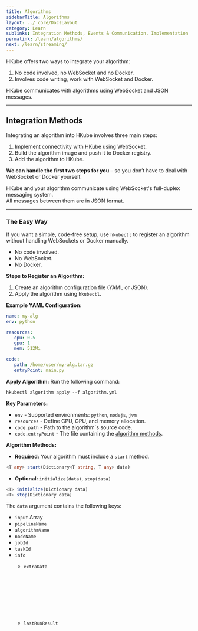 ```yaml
---
title: Algorithms
sidebarTitle: Algorithms
layout: ../_core/DocsLayout
category: Learn
sublinks: Integration Methods, Events & Communication, Implementation
permalink: /learn/algorithms/
next: /learn/streaming/
---
```


HKube offers two ways to integrate your algorithm:

1. No code involved, no WebSocket and no Docker.  
2. Involves code writing, work with WebSocket and Docker.

HKube communicates with algorithms using WebSocket and JSON messages.

---
## Integration Methods

Integrating an algorithm into HKube involves three main steps:  
1) Implement connectivity with HKube using WebSocket.  
2) Build the algorithm image and push it to Docker registry.  
3) Add the algorithm to HKube.

**We can handle the first two steps for you** – so you don’t have to deal with WebSocket or Docker yourself.

HKube and your algorithm communicate using WebSocket's full-duplex messaging system.  
All messages between them are in JSON format.

---
### The Easy Way
If you want a simple, code-free setup, use `hkubectl` to register an algorithm without handling WebSockets or Docker manually. 
- No code involved.  
- No WebSocket.  
- No Docker.  

**Steps to Register an Algorithm:**
1. Create an algorithm configuration file (YAML or JSON).
2. Apply the algorithm using `hkubectl`.

**Example YAML Configuration:**
```yaml
name: my-alg
env: python

resources:
   cpu: 0.5
   gpu: 1
   mem: 512Mi

code:
   path: /home/user/my-alg.tar.gz
   entryPoint: main.py
```

**Apply Algorithm:**
Run the following command:
```console
hkubectl algorithm apply --f algorithm.yml
```

**Key Parameters:**

* `env` - Supported environments: `python`, `nodejs`, `jvm`
* `resources` - Define CPU, GPU, and memory allocation.
* `code.path` - Path to the algorithm`s source code.
* `code.entryPoint` - The file containing the [algorithm methods](#algorithm-methods).

**Algorithm Methods:**

* **Required:** Your algorithm must include a `start` method.
```typescript
<T any> start(Dictionary<T string, T any> data)
```
* **Optional:** `initialize(data)`, `stop(data)`
```typescript
<T> initialize(Dictionary data)
<T> stop(Dictionary data)
```

The `data` argument contains the following keys:

* `input` Array <Any>
* `pipelineName` <String>
* `algorithmName` <String>
* `nodeName` <String>
* `jobId` <String>
* `taskId` <String>
* `info` <Object>
   * `extraData` <Object>
   * `lastRunResult` <Object>

#### Tracking Your Algorithm’s Status
If the response contains a `buildId`, it means a build was triggered. You can monitor its progress: [Build Status](http://petstore.swagger.io/?url=https://raw.githubusercontent.com/kube-HPC/hkube/master/core/api-server/api/rest-api/swagger.json#/Webhooks/get_webhooks_status__jobId_)

You can do the same using our [API](http://petstore.swagger.io/?url=https://raw.githubusercontent.com/kube-HPC/hkube/master/core/api-server/api/rest-api/swagger.json#/StoreAlgorithms/post_store_algorithms)

---
### The Long Way
- Code involves.
- Use WebSocket.
- Use Docker.

---
## Events & Communication
This section explains the events exchanged between HKube and your algorithm, and Sub-Pipelines.

### Events From HKube to Algorithm

These events are sent from HKube to your algorithm.

* [Initialize](#event-initialize)
* [Start](#event-start)
* [Stop](#event-stop)
* [Exit](#event-exit)
* [SubPipelineStarted](#event-subpipelinestarted)
* [SubPipelineError](#event-subpipelineerror)
* [SubPipelineDone](#event-subpipelinedone)
* [SubPipelineStopped](#event-subpipelinestopped)

**Example Event Format:**
```json
{
   "command": "<string>", // one of the above
   "data": "<Object>"
}
```

#### Event: initialize

This is the first event sent to the algorithm when a task starts.

```json
{
   "command": "initialize",
   "data": {
       "input": ["str", 512, false, {"foo":"bar"}]
   }
}
```
> data includes an input array, same input as written in the [descriptor](../input/)

#### Event: start

Invokes the algorithm task.

```json
{
   "command": "start"
}
```

> This event includes no data

#### Event: stop

Sends a request to stop the algorithm task.

```json
{
   "command": "stop"
}
```

#### Event: exit

Event invoked before taking the algorithm container down. As best practice, when invoked make the process running the algorithm exit.

```json
{
   "command": "exit"
}
```

#### Event: subPipelineStarted

Event to inform algorithm that sub pipeline (Raw or Stored) has started

```json
{
   "command": "subPipelineStarted",
   "data": {
       "subPipelineId": "<alg-subPipeline-internal-id>"
   }
}
```

> The "subPipelineId" property holds the sub pipeline internal Id in algorithm (as given in startRawSubPipeline/startStoredSubPipeline events).

#### Event: subPipelineError

Event to inform algorithm that sub pipeline (Raw or Stored) has failed.

```json
{
   "command": "subPipelineError",
   "data": {
       "subPipelineId": "<alg-subPipeline-internal-id>"
       "error": "error-message"
   }
}
```

* The "subPipelineId" property holds the sub pipeline internal Id in algorithm (as given in startRawSubPipeline/startStoredSubPipeline events).
* The "error" property holds the error message text from the sub pipeline.

#### Event: subPipelineDone

Event to inform algorithm that sub pipeline (Raw or Stored) has completed successfully.

```json
{
   "command": "subPipelineDone",
   "data": {
       "subPipelineId": "<alg-subPipeline-internal-id>"
       "response": ["array", "of", "subpipeline", "output", "values"]
   }
}
```

* The "subPipelineId" property holds the sub pipeline internal Id in algorithm (as given in startRawSubPipeline/startStoredSubPipeline events), as the algorithm may start several sub-pipelines.
* The "response" property holds the sub pipeline output array.

#### Event: subPipelineStopped

Event to inform algorithm that sub pipeline has stopped

```json
{
   "command": "subPiplineStopped",
   "data": {
       "subPipelineId": "<alg-subPipeline-internal-id>",
       "reason": "<stopping-reason>"
   }
}
```

* The "subPipelineId" property holds the sub pipeline internal Id in algorithm (as given in startRawSubPipeline/startStoredSubPipeline events).
* The "reason" property holds the reason for stopping the sub pipeline.

---
### Events From Algorithm to HKube


These events are sent from algorithm to HKube.

* [initialized](#event-initialized)
* [started](#event-started)
* [stopped](#event-stopped)
* [done](#event-done)
* [progress](#event-progress)
* [errorMessage](#event-errormessage)

**Example Event Format:**
```json
{
   "command": "<string>", // one of the above
   "data": "<Any>",
   "error": "<Object>" {
      "code": "<string>",
      "message": "<string>",
      "details": "<string>"
   }
}
```

#### Event: initialized

Response event after initialization completes.  

```json
{
   "command": "initialized"
}
```

#### Event: started

Response event after start complete.  

```json
{
   "command": "started"
}
```

#### Event: stopped

Response event after stop complete.  

```json
{
   "command": "stopped"
}
```

#### Event: done

Sent when the algorithm completes its task.

```json
{
   "command": "done"
}
```

#### Event: progress

If you want to report progress about your algorithm, send this event.

```json
{
   "command": "progress",
   "data": "optional extra details"
}
```

#### Event: errorMessage

Sent if an error occurs.

```json
{
   "command": "errorMessage",
   "error": {
      "code": "<YOUR_CODE>",
      "message": "<YOUR_MESSAGE>",
      "details": "<YOUR_DETAILS>"
   }
}
```

---
### Sub-Pipelines
You can trigger and manage sub-pipelines directly from your algorithm.

* [startRawSubPipeline](#event-startrawsubpipeline)
* [startStoredSubPipeline](#event-startstoredsubpipeline)
* [stopSubPipeline](#event-stopsubpipeline)
* [startSpan](#event-startspan)
* [finishSpan](#event-finishspan)

#### Event: startRawSubPipeline

If you want to start a Raw sub-pipeline from your algorithm, use this event.

```json
{
   "command": "startRawSubPipeline",
   "data": {
        "subPipeline": {
            "name": "<sub-pipeline-name>",
            "nodes": [
                {
                    "nodeName": "<first-node-name>",
                    "algorithmName": "<alg-name>",
                    "input":    ["@flowInput.data"]
                }
            ],
            "options": {
            },
            "webhooks": {
            },
            "flowInput": {
               "data": ["array", "of", "subpipeline", "input", "values"]
            }
        },
        "subPipelineId": "<alg-subPipeline-internal-id>",
   }
}
```

* The "subPipeline" object gives a standard raw full description of the requested sub pipeline.
* The "input" field value of the first node should be ["@flowInput.data"]
* This input is taken from "flowInput", where you plant your subpipeline input in the "data" field.
* The "subPipelineId" property holds sub pipeline internal Id in algorithm (as the algorithm may start several sub-pipelines).

#### Event: startStoredSubPipeline

If you want to start a Stored sub-pipeline from your algorithm, use this event.

```json
{
   "command": "startStoredSubPipeline",
   "data": {
        "subPipeline": {
            "name": "<stored-sub-pipeline-name>",
            "flowInput": {
               "data": ["array", "of", "subpipeline", "input", "values"]
            }
        },
        "subPipelineId": "<alg-subPipeline-internal-id>",
   }
}
```

* The "subPipeline" object gives a standard stored description of the requested sub pipeline (name and optionally flowInput, options, webhooks).
* This input is taken from "flowInput", where you plant your subpipeline input in the "data" field.
* The "subPipelineId" property holds sub pipeline internal Id in algorithm (as the algorithm may start several sub-pipelines).

#### Event: stopSubPipeline

If you want to stop a sub-pipeline (Raw or Stored) from your algorithm, use this event.

```json
{
   "command": "stopSubPipeline",
   "data": {
        "subPipelineId": "<alg-subPipeline-internal-id>",
        "reason": "<reason>",
   }
}
```

* The "subPipelineId" property holds sub pipeline internal Id in algorithm.
* The "reason" property enables to put a textual reason for stopping the subpipeline.

#### Event: startspan

To start a tracer span, use this event:

```json
{
   "command": "startSpan",
   "data": {
      "name": "<span-name>", 
      "tags": {
         "<key1>": <value1>,
         "<key2>": <value2>,
         ...         
      }
   }
}
```

* The "name" property is the span name, as displayed in the Jaeger.
* The optional "tags" object may include more properties to be added to span's tags (in addition to default tags).
* Note: you can nest multiple spans: startSpan 1, startSpan 2, but then need to finish then in reverse order: finishSpan 2, finishSpan 1.

#### Event: finishspan

To finish the last opened tracer span, use this event:

```json
{
   "command": "finishSpan",
   "data": {
      "tags": {
         "<key1>": <value1>,
         "<key2>": <value2>,
         ...         
      },
      "error": "<error-text>"
   }
}
```

* The optional "tags" object may include more properties to be added to span's tags when finished.
* The optional "error" property is error message (or object with "message" property, e.g. exception).
* Note: in case of algorithm error, remember to send finishSpan to all started spans (in reverse order) before sending errorMessage - [Handle Errors](../algorithms/#handle-errors)

---
## Implementation

HKube communicates with your algorithm via WebSocket (native WebSocket or socketio).  
This tutorial explains how to create a websocket client that works with HKube.
You can implement the websocket client in any language (PR are welcomed).

* [Connect](#connect)
* [Handle Events](#handle-events)
  * [Initialize](#initialize)
  * [Start](#start)
  * [Stop](#stop)
* [Reconnect](#reconnect)
* [Handle Errors](#handle-errors)
* [Send Event](#send-event)

### Connect

The first thing your algorithm should do is create a WebSocket client that connects to: **ws://localhost:3000**.

```hkube-tabs
# { "hkube": true, "schema": "connect" }
```

### Handle Events

Here we are registering to events from HKube.  
Each event has a specific handler, as described below.

```hkube-tabs
# { "hkube": true, "schema": "handle-messages" }
```

#### Initialize

The initialize event is the first event that HKube sends to your algorithm.  
The payload of this event includes the pipeline data and the input for your algorithm.  
You need to store the input in a local variable for later use.  
> same input as written in the [descriptor](../input/)

```hkube-tabs
# { "hkube": true, "schema": "handle-messages-initialize" }
```

#### Start

The start event is the second event that HKube sends to your algorithm.  
As you can see, at the first step of this handler you need to tell HKube that your algorithm has started.  
Then you let the algorithm do it's work and finally you send the done event with the algorithm result.

```hkube-tabs
# { "hkube": true, "schema": "handle-messages-start" }
```

#### Stop

HKube will send this event to your algorithm only if stop request was made by HKube users.

```hkube-tabs
# { "hkube": true, "schema": "handle-messages-stop" }
```

### Reconnect

Web Sockets are not auto reconnect, so it's important that you will handle connection lose.   

```hkube-tabs
# { "hkube": true, "schema": "reconnect" }
```

### Handle Errors

It’s recommended to catch and report errors in your algorithm to HKube.  

```hkube-tabs
# { "hkube": true, "schema": "handle-errors" }
```

### Send Event

This is a simple handler for send response back to HKube.

```hkube-tabs
# { "hkube": true, "schema": "send-event" }
```

---
### Monitoring Metrics
If your algorithm uses TensorFlow, you can generate metrics for visualization in TensorBoard. HKube supports this by allowing you to store TensorBoard-compatible logs, which can later be viewed in a dedicated dashboard.
**How It Works:**

1. **Write Metrics:** In your algorithm code, save TensorBoard metrics to the directory specified by the environment variable `ALGO_METRICS_DIR`.
2. **View Metrics:** Upon request, HKube can start a TensorBoard web server to display and compare different algorithm runs.

**Running TensorBoard:**
To launch TensorBoard in HKube, use the 'board' API in the HKube spec. This will start a web server where you can visualize and analyze the recorded metrics.